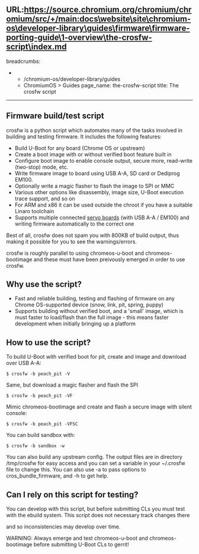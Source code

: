 URL:https://source.chromium.org/chromium/chromium/src/+/main:docs\website\site\chromium-os\developer-library\guides\firmware\firmware-porting-guide\1-overview\the-crosfw-script\index.md
---
breadcrumbs:
- - /chromium-os/developer-library/guides
  - ChromiumOS > Guides
page_name: the-crosfw-script
title: The crosfw script
---

## Firmware build/test script

crosfw is a python script which automates many of the tasks involved in building
and testing firmware. It includes the following features:

*   Build U-Boot for any board (Chrome OS or upstream)
*   Create a boot image with or without verified boot feature built in
*   Configure boot image to enable console output, secure more,
            read-write (two-stop) mode, etc.
*   Write firmware image to board using USB A-A, SD card or Dediprog
            EM100.
*   Optionally write a magic flasher to flash the image to SPI or MMC
*   Various other options like disassembly, image size, U-Boot execution
            trace support, and so on
*   For ARM and x86 it can be used outside the chroot if you have a
            suitable Linaro toolchain
*   Supports multiple connected [servo boards](/chromium-os/servo) (with
            USB A-A / EM100) and writing firmware automatically to the correct
            one

Best of all, crosfw does not spam you with 800KB of build output, thus making it
possible for you to see the warnings/errors.

crosfw is roughly parallel to using chromeos-u-boot and chromeos-bootimage and
these must have been preivously emerged in order to use crosfw.

## Why use the script?

*   Fast and reliable building, testing and flashing of firmware on any
            Chrome OS-supported device (snow, link, pit, spring, puppy)
*   Supports building without verified boot, and a 'small' image, which
            is must faster to load/flash than the full image - this means faster
            development when initially bringing up a platform

## How to use the script?

To build U-Boot with verified boot for pit, create and image and download over
USB A-A:

```none
$ crosfw -b peach_pit -V
```

Same, but download a magic flasher and flash the SPI

```none
$ crosfw -b peach_pit -VF
```

Mimic chromeos-bootimage and create and flash a secure image with silent
console:

```none
$ crosfw -b peach_pit -VFSC
```

You can build sandbox with:

```none
$ crosfw -b sandbox -w
```

You can also build any upstream config. The output files are in directory
/tmp/crosfw for easy access and you can set a variable in your ~/.crosfw file to
change this. You can also use -a to pass options to cros_bundle_firmware, and -h
to get help.

## Can I rely on this script for testing?

You can develop with this script, but before submitting CLs you must test with
the ebuild system. This script does not necessary track changes there

and so inconsistencies may develop over time.

WARNING: Always emerge and test chromeos-u-boot and chromeos-bootimage before
submitting U-Boot CLs to gerrit!
